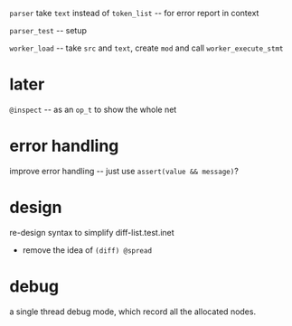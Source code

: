 `parser` take `text` instead of `token_list` -- for error report in context

`parser_test` -- setup

`worker_load` -- take `src` and `text`, create `mod` and call `worker_execute_stmt`

# later

`@inspect` -- as an `op_t` to show the whole net

# error handling

improve error handling -- just use `assert(value && message)`?

# design

re-design syntax to simplify diff-list.test.inet

- remove the idea of `(diff) @spread`

# debug

a single thread debug mode, which record all the allocated nodes.
